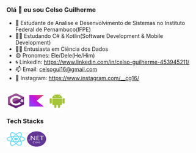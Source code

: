 ### Olá 👋 eu sou Celso Guilherme
- 🏢 Estudante de Analise e Desenvolvimento de Sistemas no Instituto Federal de Pernambuco(IFPE)
- 🧑‍💻 Estudando C# & Kotlin(Software Development & Mobile Development)
- 🧑‍💻 Entusiasta em Ciência dos Dados
- 😄 Pronomes: Ele/Dele(He/Him)
- 🌀 LinkedIn: https://www.linkedin.com/in/celso-guilherme-453945211/
- 📫 Email: celsogui16@gmail.com
- 📱 Instagram: https://www.instagram.com/__cg16/

  
<div style="display: inline_block"><br>
  <img align="center" alt="Csharp" height="40" width="50" src="https://raw.githubusercontent.com/devicons/devicon/master/icons/csharp/csharp-original.svg">
  <img align="center" alt="Kotlin" height="40" width="50" src="https://raw.githubusercontent.com/devicons/devicon/master/icons/kotlin/kotlin-original.svg">
  <img align="center" alt="Android" height="40" width="50" src="https://raw.githubusercontent.com/devicons/devicon/master/icons/android/android-original.svg">
</div>

### Tech Stacks
<div style="display: inline_block">
<img align="center" alt="Android" height="40" width="50" src="https://raw.githubusercontent.com/devicons/devicon/master/icons/react/react-original.svg">
<img align="center" alt="Android" height="40" width="50" src="https://raw.githubusercontent.com/devicons/devicon/master/icons/dotnetcore/dotnetcore-original.svg">
</div>

